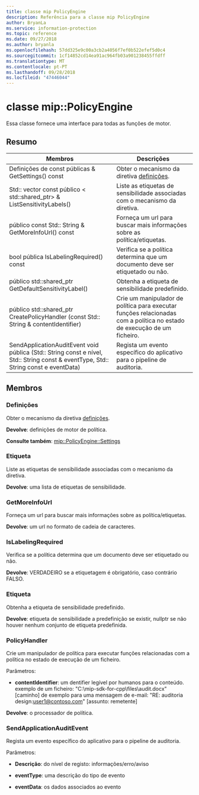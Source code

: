 ```yaml
---
title: classe mip PolicyEngine
description: Referência para a classe mip PolicyEngine
author: BryanLa
ms.service: information-protection
ms.topic: reference
ms.date: 09/27/2018
ms.author: bryanla
ms.openlocfilehash: 57dd325e9c00a3cb2a4056f7ef0b522efef5d0c4
ms.sourcegitcommit: 1cf14852cd14ea91ac964fb03a901238455ffdff
ms.translationtype: MT
ms.contentlocale: pt-PT
ms.lasthandoff: 09/28/2018
ms.locfileid: "47446044"
---
```

# <a name="class-mippolicyengine"></a>classe mip::PolicyEngine 
Essa classe fornece uma interface para todas as funções de motor.
  
## <a name="summary"></a>Resumo
 Membros                        | Descrições                                
--------------------------------|---------------------------------------------
 Definições de const públicas & GetSettings() const  |  Obter o mecanismo da diretiva [definições](class_mip_policyengine_settings.md).
Std:: vector const público < std::shared_ptr<Label>> & ListSensitivityLabels()  |  Liste as etiquetas de sensibilidade associadas com o mecanismo da diretiva.
 público const Std:: String & GetMoreInfoUrl() const  |  Forneça um url para buscar mais informações sobre as política/etiquetas.
 bool pública IsLabelingRequired() const  |  Verifica se a política determina que um documento deve ser etiquetado ou não.
público std::shared_ptr<Label> GetDefaultSensitivityLabel()  |  Obtenha a etiqueta de sensibilidade predefinido.
público std::shared_ptr<PolicyHandler> CreatePolicyHandler (const Std:: String & contentIdentifier)  |  Crie um manipulador de política para executar funções relacionadas com a política no estado de execução de um ficheiro.
 SendApplicationAuditEvent void pública (Std:: String const e nível, Std:: String const & eventType, Std:: String const e eventData)  |  Regista um evento específico do aplicativo para o pipeline de auditoria.
  
## <a name="members"></a>Membros
  
### <a name="settings"></a>Definições
Obter o mecanismo da diretiva [definições](class_mip_policyengine_settings.md).

  
**Devolve**: definições de motor de política. 
  
**Consulte também**: [mip::PolicyEngine::Settings](class_mip_policyengine_settings.md)
  
### <a name="label"></a>Etiqueta
Liste as etiquetas de sensibilidade associadas com o mecanismo da diretiva.

  
**Devolve**: uma lista de etiquetas de sensibilidade.
  
### <a name="getmoreinfourl"></a>GetMoreInfoUrl
Forneça um url para buscar mais informações sobre as política/etiquetas.

  
**Devolve**: um url no formato de cadeia de caracteres.
  
### <a name="islabelingrequired"></a>IsLabelingRequired
Verifica se a política determina que um documento deve ser etiquetado ou não.

  
**Devolve**: VERDADEIRO se a etiquetagem é obrigatório, caso contrário FALSO.
  
### <a name="label"></a>Etiqueta
Obtenha a etiqueta de sensibilidade predefinido.

  
**Devolve**: etiqueta de sensibilidade a predefinição se existir, nullptr se não houver nenhum conjunto de etiqueta predefinida.
  
### <a name="policyhandler"></a>PolicyHandler
Crie um manipulador de política para executar funções relacionadas com a política no estado de execução de um ficheiro.

Parâmetros:  
* **contentIdentifier**: um dentifier legível por humanos para o conteúdo. exemplo de um ficheiro: "C:\mip-sdk-for-cpp\files\audit.docx" [caminho] de exemplo para uma mensagem de e-mail: "RE: auditoria design:user1@contoso.com" [assunto: remetente]



  
**Devolve**: o processador de política.
  
### <a name="sendapplicationauditevent"></a>SendApplicationAuditEvent
Regista um evento específico do aplicativo para o pipeline de auditoria.

Parâmetros:  
* **Descrição**: do nível de registo: informações/erro/aviso 


* **eventType**: uma descrição do tipo de evento 


* **eventData**: os dados associados ao evento

